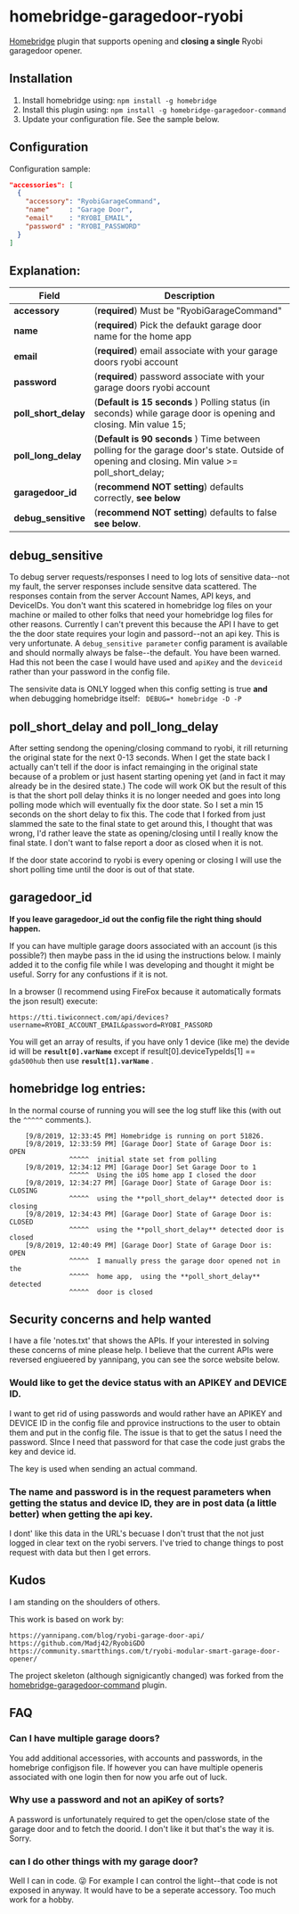 # homebridge-garagedoor-ryobi

[Homebridge](https://github.com/nfarina/homebridge) plugin that supports opening and **closing a single** Ryobi garagedoor opener.

## Installation

1. Install homebridge using: `npm install -g homebridge`
2. Install this plugin using: `npm install -g homebridge-garagedoor-command`
3. Update your configuration file. See the sample below.

## Configuration

Configuration sample:

```json
"accessories": [
  {
    "accessory": "RyobiGarageCommand",
    "name"     : "Garage Door",
    "email"    : "RYOBI_EMAIL",
    "password" : "RYOBI_PASSWORD"
  }
]

```
## Explanation:

Field                   | Description
------------------------|------------
**accessory**                  | (**required**) Must be "RyobiGarageCommand" 
**name**                          | (**required**) Pick the defaukt garage door name for the home app
**email** 			   | (**required**) email associate with your garage doors ryobi account 
**password**	                  | (**required**) password associate with your garage doors ryobi account 
**poll_short_delay**         | (**Default is 15 seconds** ) Polling status (in seconds) while garage door is opening and closing. Min value 15;  
**poll_long_delay**          | (**Default is 90 seconds** ) Time between polling for the garage door's state.  Outside of opening and closing. Min value >= poll_short_delay;
**garagedoor_id**        |  (**recommend NOT setting**) defaults correctly, **see below**
**debug_sensitive**    |  (**recommend NOT setting**) defaults to  false **see below**.

## debug_sensitive

To debug server requests/responses I need to log lots of sensitive data--not my fault, the server responses include sensitve data scattered. The responses contain from the server Account Names, API keys, and DeviceIDs. You don't want this scatered in homebridge log files on your machine or mailed to other folks that need your homebridge log files for other reasons. Currently I can't prevent this because the API I have to get the the door state requires your login and passord--not an api key. This is very unfortunate. A  `debug_sensitive parameter`  config parament is available and should normally always be false--the default. You have been warned. Had this not been the case I would have used and `apiKey` and the `deviceid` rather than your password in the config file.

The sensivite data is ONLY logged when this config setting is true **and** when debugging homebridge itself: ` DEBUG=* homebridge -D -P`

## poll_short_delay and poll_long_delay
After setting sendong the opening/closing command to ryobi, it rill returning the original state for the next 0-13 seconds. When I get the state back I actually can't tell if the door is infact remainging in the original state because of a problem or just hasent starting opening yet (and in fact it may already be in the desired state.)  The code will work OK but the result of this is that the short poll delay thinks it is no longer needed and goes into long polling mode which will eventually fix the door state. So I set a min 15 seconds on the short delay to fix this. The code that I forked from just slammed the sate to the final state to get around this, I thought that was wrong, I'd rather leave the state as opening/closing until I really know the final state. I don't want to false report a door as closed when it is not.

If the door state accorind to ryobi is every opening or closing I will use the short polling time until the door is out of that state.

## garagedoor_id

**If you leave **garagedoor_id** out the config file the right thing should happen.**

If you can have multiple garage doors associated with an account (is this possible?) then maybe pass in the id using the instructions below. I mainly added it to the config file while I was developing and thought it might be useful. Sorry for any confustions if it is not. 

In a browser (I recommend using FireFox because it automatically formats the json result) execute:

`https://tti.tiwiconnect.com/api/devices?username=RYOBI_ACCOUNT_EMAIL&password=RYOBI_PASSORD`

You will get an array of results, if you have only 1 device (like me) the devide id will be **`result[0].varName`** except if result[0].deviceTypeIds[1] == `gda500hub` then use **`result[1].varName`** .

## homebridge log entries:

In the normal course of running you will see the log stuff like this (with out the  `^^^^^`  comments.). 

        [9/8/2019, 12:33:45 PM] Homebridge is running on port 51826.
        [9/8/2019, 12:33:59 PM] [Garage Door] State of Garage Door is: OPEN
                   ^^^^^  initial state set from polling
        [9/8/2019, 12:34:12 PM] [Garage Door] Set Garage Door to 1 
                   ^^^^^  Using the iOS home app I closed the door
        [9/8/2019, 12:34:27 PM] [Garage Door] State of Garage Door is: CLOSING
                   ^^^^^  using the **poll_short_delay** detected door is closing
        [9/8/2019, 12:34:43 PM] [Garage Door] State of Garage Door is: CLOSED 
                   ^^^^^  using the **poll_short_delay** detected door is closed
        [9/8/2019, 12:40:49 PM] [Garage Door] State of Garage Door is: OPEN 
                   ^^^^^  I manually press the garage door opened not in the
                   ^^^^^  home app,  using the **poll_short_delay** detected 
                   ^^^^^  door is closed

## Security concerns and help wanted

I have a file 'notes.txt' that shows the APIs. If your interested in solving these concerns of mine please help. I believe that the current APIs were reversed engiueered by yannipang, you can see the sorce website below.

### Would like to get the device status with an APIKEY and DEVICE ID.
I want to get rid of using passwords and would rather have an APIKEY and DEVICE ID in the config file and pprovice instructions to the user to obtain them and put in the config file. The issue is that to get the satus I need the password. SInce I need that password for that case the code just grabs the key and device id.

The key is used when sending an actual command.

### The name and password is in the request parameters when getting the status and device ID, they are in post data (a little better) when getting the api key.

I dont' like this data in the URL's becuase I don't trust that the not just logged in clear text on the ryobi servers. I've tried to change things to post request with data but then I get errors. 
    

## Kudos

I am standing on the shoulders of others.

This work is based on work by:

	https://yannipang.com/blog/ryobi-garage-door-api/
	https://github.com/Madj42/RyobiGDO
	https://community.smartthings.com/t/ryobi-modular-smart-garage-door-opener/
	
The project skeleton (although signigicantly changed) was forked from the [homebridge-garagedoor-command](https://github.com/apexad/homebridge-garagedoor-command) plugin.

## FAQ

### Can I have multiple garage doors?
You add additional accessories, with accounts and passwords, in the homebrige configjson file. 
If however you can have multiple openeris associated with one login then for now you arfe out of luck.

### Why use a password and not an apiKey of sorts?
A password is unfortunately required to get the open/close state of the garage door and to fetch the doorid. I don't like it but that's the way it is. Sorry.

### can I do other things with my garage door?
Well I can in code. 😜 For example I can control the light--that code is not exposed in anyway. It would have to be a seperate accessory. Too much work for a hobby.

